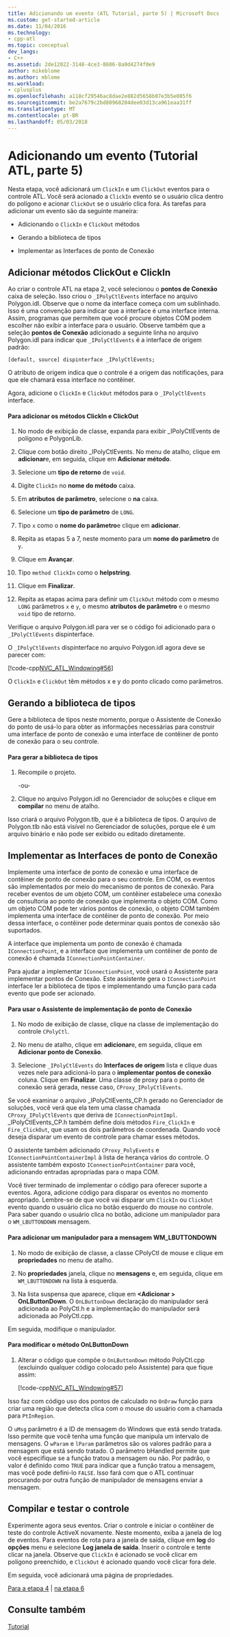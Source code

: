 ```yaml
---
title: Adicionando um evento (ATL Tutorial, parte 5) | Microsoft Docs
ms.custom: get-started-article
ms.date: 11/04/2016
ms.technology:
- cpp-atl
ms.topic: conceptual
dev_langs:
- C++
ms.assetid: 2de12022-3148-4ce3-8606-8a9d4274f0e9
author: mikeblome
ms.author: mblome
ms.workload:
- cplusplus
ms.openlocfilehash: a118cf29546ac8dae2e882d5658b07e3b5e085f6
ms.sourcegitcommit: be2a7679c2bd80968204dee03d13ca961eaa31ff
ms.translationtype: MT
ms.contentlocale: pt-BR
ms.lasthandoff: 05/03/2018
---
```

# <a name="adding-an-event-atl-tutorial-part-5"></a>Adicionando um evento (Tutorial ATL, parte 5)
Nesta etapa, você adicionará um `ClickIn` e um `ClickOut` eventos para o controle ATL. Você será acionado a `ClickIn` evento se o usuário clica dentro do polígono e acionar `ClickOut` se o usuário clica fora. As tarefas para adicionar um evento são da seguinte maneira:  
  
-   Adicionando o `ClickIn` e `ClickOut` métodos  
  
-   Gerando a biblioteca de tipos  
  
-   Implementar as Interfaces de ponto de Conexão  
  
## <a name="adding-the-clickin-and-clickout-methods"></a>Adicionar métodos ClickOut e ClickIn  
 Ao criar o controle ATL na etapa 2, você selecionou o **pontos de Conexão** caixa de seleção. Isso criou o `_IPolyCtlEvents` interface no arquivo Polygon.idl. Observe que o nome da interface começa com um sublinhado. Isso é uma convenção para indicar que a interface é uma interface interna. Assim, programas que permitem que você procure objetos COM podem escolher não exibir a interface para o usuário. Observe também que a seleção **pontos de Conexão** adicionado a seguinte linha no arquivo Polygon.idl para indicar que `_IPolyCtlEvents` é a interface de origem padrão:  
  
 `[default, source] dispinterface _IPolyCtlEvents;`  
  
 O atributo de origem indica que o controle é a origem das notificações, para que ele chamará essa interface no contêiner.  
  
 Agora, adicione o `ClickIn` e `ClickOut` métodos para o `_IPolyCtlEvents` interface.  
  
#### <a name="to-add-the-clickin-and-clickout-methods"></a>Para adicionar os métodos ClickIn e ClickOut  
  
1.  No modo de exibição de classe, expanda para exibir _IPolyCtlEvents de polígono e PolygonLib.  
  
2.  Clique com botão direito _IPolyCtlEvents. No menu de atalho, clique em **adicionar**e, em seguida, clique em **Adicionar método**.  
  
3.  Selecione um **tipo de retorno** de `void`.  
  
4.  Digite `ClickIn` no **nome do método** caixa.  
  
5.  Em **atributos de parâmetro**, selecione o **na** caixa.  
  
6.  Selecione um **tipo de parâmetro** de `LONG`.  
  
7.  Tipo `x` como o **nome do parâmetro**e clique em **adicionar**.  
  
8.  Repita as etapas 5 a 7, neste momento para um **nome do parâmetro** de `y`.  
  
9. Clique em **Avançar**.  
  
10. Tipo `method ClickIn` como o **helpstring**.  
  
11. Clique em **Finalizar**.  
  
12. Repita as etapas acima para definir um `ClickOut` método com o mesmo `LONG` parâmetros `x` e `y`, o mesmo **atributos de parâmetro** e o mesmo `void` tipo de retorno.  
  
 Verifique o arquivo Polygon.idl para ver se o código foi adicionado para o `_IPolyCtlEvents` dispinterface.  
  
 O `_IPolyCtlEvents` dispinterface no arquivo Polygon.idl agora deve se parecer com:  
  
 [!code-cpp[NVC_ATL_Windowing#56](../atl/codesnippet/cpp/adding-an-event-atl-tutorial-part-5_1.idl)]  
  
 O `ClickIn` e `ClickOut` têm métodos x e y do ponto clicado como parâmetros.  
  
## <a name="generating-the-type-library"></a>Gerando a biblioteca de tipos  
 Gere a biblioteca de tipos neste momento, porque o Assistente de Conexão do ponto de usá-lo para obter as informações necessárias para construir uma interface de ponto de conexão e uma interface de contêiner de ponto de conexão para o seu controle.  
  
#### <a name="to-generate-the-type-library"></a>Para gerar a biblioteca de tipos  
  
1.  Recompile o projeto.  
  
     -ou-  
  
2.  Clique no arquivo Polygon.idl no Gerenciador de soluções e clique em **compilar** no menu de atalho.  
  
 Isso criará o arquivo Polygon.tlb, que é a biblioteca de tipos. O arquivo de Polygon.tlb não está visível no Gerenciador de soluções, porque ele é um arquivo binário e não pode ser exibido ou editado diretamente.  
  
## <a name="implementing-the-connection-point-interfaces"></a>Implementar as Interfaces de ponto de Conexão  
 Implemente uma interface de ponto de conexão e uma interface de contêiner de ponto de conexão para o seu controle. Em COM, os eventos são implementados por meio do mecanismo de pontos de conexão. Para receber eventos de um objeto COM, um contêiner estabelece uma conexão de consultoria ao ponto de conexão que implementa o objeto COM. Como um objeto COM pode ter vários pontos de conexão, o objeto COM também implementa uma interface de contêiner de ponto de conexão. Por meio dessa interface, o contêiner pode determinar quais pontos de conexão são suportados.  
  
 A interface que implementa um ponto de conexão é chamada `IConnectionPoint`, e a interface que implementa um contêiner de ponto de conexão é chamada `IConnectionPointContainer`.  
  
 Para ajudar a implementar `IConnectionPoint`, você usará o Assistente para implementar pontos de Conexão. Este assistente gera o `IConnectionPoint` interface ler a biblioteca de tipos e implementando uma função para cada evento que pode ser acionado.  
  
#### <a name="to-use-the-implement-connection-point-wizard"></a>Para usar o Assistente de implementação de ponto de Conexão  
  
1.  No modo de exibição de classe, clique na classe de implementação do controle `CPolyCtl`.  
  
2.  No menu de atalho, clique em **adicionar**e, em seguida, clique em **Adicionar ponto de Conexão**.  
  
3.  Selecione `_IPolyCtlEvents` do **Interfaces de origem** lista e clique duas vezes nele para adicioná-lo para o **implementar pontos de conexão** coluna. Clique em **Finalizar**. Uma classe de proxy para o ponto de conexão será gerada, nesse caso, `CProxy_IPolyCtlEvents`.  
  
 Se você examinar o arquivo _IPolyCtlEvents_CP.h gerado no Gerenciador de soluções, você verá que ela tem uma classe chamada `CProxy_IPolyCtlEvents` que deriva de `IConnectionPointImpl`. _IPolyCtlEvents_CP.h também define dois métodos `Fire_ClickIn` e `Fire_ClickOut`, que usam os dois parâmetros de coordenada. Quando você deseja disparar um evento de controle para chamar esses métodos.  
  
 O assistente também adicionado `CProxy_PolyEvents` e `IConnectionPointContainerImpl` à lista de herança vários do controle. O assistente também exposto `IConnectionPointContainer` para você, adicionando entradas apropriadas para o mapa COM.  
  
 Você tiver terminado de implementar o código para oferecer suporte a eventos. Agora, adicione código para disparar os eventos no momento apropriado. Lembre-se de que você vai disparar um `ClickIn` ou `ClickOut` evento quando o usuário clica no botão esquerdo do mouse no controle. Para saber quando o usuário clica no botão, adicione um manipulador para o `WM_LBUTTONDOWN` mensagem.  
  
#### <a name="to-add-a-handler-for-the-wmlbuttondown-message"></a>Para adicionar um manipulador para a mensagem WM_LBUTTONDOWN  
  
1.  No modo de exibição de classe, a classe CPolyCtl de mouse e clique em **propriedades** no menu de atalho.  
  
2.  No **propriedades** janela, clique no **mensagens** e, em seguida, clique em `WM_LBUTTONDOWN` na lista à esquerda.  
  
3.  Na lista suspensa que aparece, clique em  **\<Adicionar > OnLButtonDown**. O `OnLButtonDown` declaração do manipulador será adicionada ao PolyCtl.h e a implementação do manipulador será adicionada ao PolyCtl.cpp.  
  
 Em seguida, modifique o manipulador.  
  
#### <a name="to-modify-the-onlbuttondown-method"></a>Para modificar o método OnLButtonDown  
  
1.  Alterar o código que compõe o `OnLButtonDown` método PolyCtl.cpp (excluindo qualquer código colocado pelo Assistente) para que fique assim:  
  
     [!code-cpp[NVC_ATL_Windowing#57](../atl/codesnippet/cpp/adding-an-event-atl-tutorial-part-5_2.cpp)]  
  
 Isso faz com código uso dos pontos de calculado no `OnDraw` função para criar uma região que detecta clica com o mouse do usuário com a chamada para `PtInRegion`.  
  
 O `uMsg` parâmetro é a ID de mensagem do Windows que está sendo tratada. Isso permite que você tenha uma função que manipula um intervalo de mensagens. O `wParam` e `lParam` parâmetros são os valores padrão para a mensagem que está sendo tratado. O parâmetro bHandled permite que você especifique se a função tratou a mensagem ou não. Por padrão, o valor é definido como `TRUE` para indicar que a função tratou a mensagem, mas você pode defini-lo `FALSE`. Isso fará com que o ATL continuar procurando por outra função de manipulador de mensagens enviar a mensagem.  
  
## <a name="building-and-testing-the-control"></a>Compilar e testar o controle  
 Experimente agora seus eventos. Criar o controle e iniciar o contêiner de teste do controle ActiveX novamente. Neste momento, exiba a janela de log de eventos. Para eventos de rota para a janela de saída, clique em **log** do **opções** menu e selecione **Log janela de saída**. Inserir o controle e tente clicar na janela. Observe que `ClickIn` é acionado se você clicar em polígono preenchido, e `ClickOut` é acionado quando você clicar fora dele.  
  
 Em seguida, você adicionará uma página de propriedades.  
  
 [Para a etapa 4](../atl/changing-the-drawing-code-atl-tutorial-part-4.md) &#124; [na etapa 6](../atl/adding-a-property-page-atl-tutorial-part-6.md)  
  
## <a name="see-also"></a>Consulte também  
 [Tutorial](../atl/active-template-library-atl-tutorial.md)

